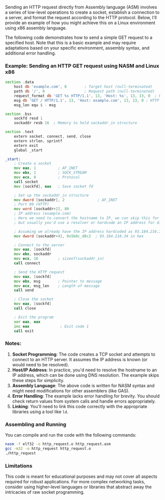 Sending an HTTP request directly from Assembly language (ASM) involves a series of low-level operations to create a socket, establish a connection to a server, and format the request according to the HTTP protocol. Below, I'll provide an example of how you might achieve this on a Linux environment using x86 assembly language.

The following code demonstrates how to send a simple GET request to a specified host. Note that this is a basic example and may require adaptations based on your specific environment, assembly syntax, and additional error handling.

### Example: Sending an HTTP GET request using NASM and Linux x86

```asm
section .data
    host db 'example.com', 0        ; Target host (null-terminated)
    path db '/', 0                  ; Request path (null-terminated)
    request_format db 'GET %s HTTP/1.1', 13, 'Host: %s', 13, 13, 0  ; Request format
    msg db 'GET / HTTP/1.1', 13, 'Host: example.com', 13, 13, 0 ; HTTP request string
    msg_len equ $ - msg

section .bss
    sockfd resd 1
    sockaddr resb 16  ; Memory to hold sockaddr_in structure

section .text
    extern socket, connect, send, close
    extern strlen, sprintf
    extern exit
    global _start

_start:
    ; Create a socket
    mov eax, 1          ; AF_INET
    mov ebx, 1          ; SOCK_STREAM
    mov ecx, 0          ; Protocol
    call socket
    mov [sockfd], eax   ; Save socket fd

    ; Set up the sockaddr_in structure
    mov dword [sockaddr], 2               ; AF_INET
    ; Port 80 (HTTP)
    mov word [sockaddr+2], 80             
    ; IP address (example.com)
    ; Here we need to convert the hostname to IP, we can skip this for simplicity,
    ; but usually you'd use a resolver or hardcode an IP address for direct connection.

    ; Assuming we already have the IP address hardcoded as 93.184.216.34 (example.com)
    mov dword [sockaddr+4], 0x5b8c_d8c2  ; 93.184.216.34 in hex

    ; Connect to the server
    mov eax, [sockfd]
    mov ebx, sockaddr
    mov ecx, 16         ; sizeof(sockaddr_in)
    call connect

    ; Send the HTTP request
    mov eax, [sockfd]
    mov ebx, msg        ; Pointer to message
    mov ecx, msg_len    ; Length of message
    call send

    ; Close the socket
    mov eax, [sockfd]
    call close

    ; Exit the program
    xor eax, eax
    inc eax              ; Exit code 1
    call exit
```

### Notes:
1. **Socket Programming**: The code creates a TCP socket and attempts to connect to an HTTP server. It assumes the IP address is known (or would need to be resolved).
2. **Host/IP Address**: In practice, you'd need to resolve the hostname to an IP address, which can be done using DNS resolution. The example skips these steps for simplicity.
3. **Assembly Language**: The above code is written for NASM syntax and might need modifications for other assemblers (like GAS).
4. **Error Handling**: The example lacks error handling for brevity. You should check return values from system calls and handle errors appropriately.
5. **Linking**: You'll need to link this code correctly with the appropriate libraries using a tool like `ld`.

### Assembling and Running
You can compile and run the code with the following commands:

```bash
nasm -f elf32 -o http_request.o http_request.asm
gcc -m32 -o http_request http_request.o 
./http_request
```

### Limitations
This code is meant for educational purposes and may not cover all aspects required for robust applications. For more complex networking tasks, consider using higher-level languages or libraries that abstract away the intricacies of raw socket programming.
